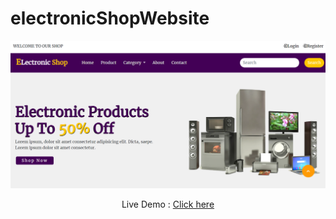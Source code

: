 # electronicShopWebsite
<img src="electronic.png">
<p style="text-align: center;">Live Demo :  <a href="https://kareena18.github.io/electronicShopWebsite/">Click here</a></p>
